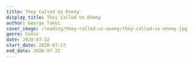 ```yaml
---
title: They Called Us Enemy
display_title: They Called Us Enemy
author: George Takei
cover_image: /reading/they-called-us-enemy/they-called-us-enemy.jpg
genre: Comic
date: 2020-07-22
start_date: 2020-07-17
end_date: 2020-07-22
---
```


